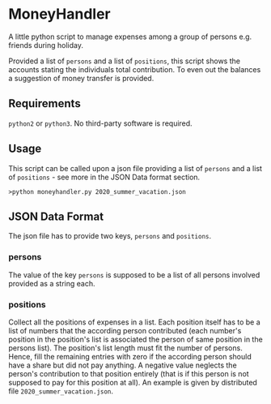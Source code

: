 # MoneyHandler
A little python script to manage expenses among a group of persons e.g. friends during holiday.

Provided a list of `persons` and a list of `positions`, this script shows the
accounts stating the individuals total contribution. To even out the balances
a suggestion of money transfer is provided.

## Requirements
`python2` or `python3`. No third-party software is required.

## Usage

This script can be called upon a json file providing a list of `persons` and a list of `positions` - see more in the JSON Data format section.

```>python moneyhandler.py 2020_summer_vacation.json```

## JSON Data Format
The json file has to provide two keys, `persons` and `positions`.
### persons
The value of the key `persons` is supposed to be a list of all persons involved provided as a string each.
### positions
Collect all the positions of expenses in a list. 
Each position itself has to be a list of numbers that the according person contributed (each number's position in the position's list is associated the person of same position in the persons list). 
The position's list length must fit the number of persons. Hence, fill the remaining entries with zero if the according person should have a share but did not pay anything.
A negative value neglects the person's contribution to that position entirely (that is if this person is not supposed to pay for this position at all).
An example is given by distributed file `2020_summer_vacation.json`.